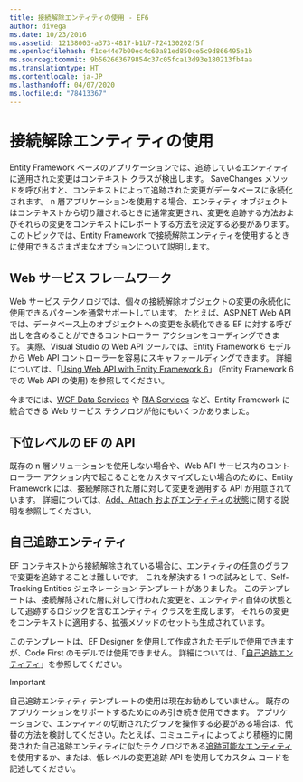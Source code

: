 ```yaml
---
title: 接続解除エンティティの使用 - EF6
author: divega
ms.date: 10/23/2016
ms.assetid: 12138003-a373-4817-b1b7-724130202f5f
ms.openlocfilehash: f1ce44e7b00ec4c60a81ed850ce5c9d866495e1b
ms.sourcegitcommit: 9b562663679854c37c05fca13d93e180213fb4aa
ms.translationtype: HT
ms.contentlocale: ja-JP
ms.lasthandoff: 04/07/2020
ms.locfileid: "78413367"
---
```

# <a name="working-with-disconnected-entities"></a>接続解除エンティティの使用
Entity Framework ベースのアプリケーションでは、追跡しているエンティティに適用された変更はコンテキスト クラスが検出します。 SaveChanges メソッドを呼び出すと、コンテキストによって追跡された変更がデータベースに永続化されます。 n 層アプリケーションを使用する場合、エンティティ オブジェクトはコンテキストから切り離されるときに通常変更され、変更を追跡する方法およびそれらの変更をコンテキストにレポートする方法を決定する必要があります。 このトピックでは、Entity Framework で接続解除エンティティを使用するときに使用できるさまざまなオプションについて説明します。   

## <a name="web-service-frameworks"></a>Web サービス フレームワーク

Web サービス テクノロジでは、個々の接続解除オブジェクトの変更の永続化に使用できるパターンを通常サポートしています。 たとえば、ASP.NET Web API では、データベース上のオブジェクトへの変更を永続化できる EF に対する呼び出しを含めることができるコントローラー アクションをコーディングできます。 実際、Visual Studio の Web API ツールでは、Entity Framework 6 モデルから Web API コントローラーを容易にスキャフォールディングできます。 詳細については、「[Using Web API with Entity Framework 6](https://docs.microsoft.com/aspnet/web-api/overview/data/using-web-api-with-entity-framework/)」 (Entity Framework 6 での Web API の使用) を参照してください。   

今までには、[WCF Data Services](https://docs.microsoft.com/dotnet/framework/data/wcf/create-a-data-service-using-an-adonet-ef-data-wcf) や [RIA Services](https://docs.microsoft.com/previous-versions/dotnet/wcf-ria/ee707344(v=vs.91)) など、Entity Framework に統合できる Web サービス テクノロジが他にもいくつかありました。

## <a name="low-level-ef-apis"></a>下位レベルの EF の API

既存の n 層ソリューションを使用しない場合や、Web API サービス内のコントローラー アクション内で起こることをカスタマイズしたい場合のために、Entity Framework には、接続解除された層に対して変更を適用する API が用意されています。 詳細については、[Add、Attach およびエンティティの状態](~/ef6/saving/change-tracking/entity-state.md)に関する説明を参照してください。  

## <a name="self-tracking-entities"></a>自己追跡エンティティ  

EF コンテキストから接続解除されている場合に、エンティティの任意のグラフで変更を追跡することは難しいです。 これを解決する 1 つの試みとして、Self-Tracking Entities ジェネレーション テンプレートがありました。 このテンプレートは、接続解除された層に対して行われた変更を、エンティティ自体の状態として追跡するロジックを含むエンティティ クラスを生成します。 それらの変更をコンテキストに適用する、拡張メソッドのセットも生成されています。

このテンプレートは、EF Designer を使用して作成されたモデルで使用できますが、Code First のモデルでは使用できません。 詳細については、「[自己追跡エンティティ](self-tracking-entities/index.md)」を参照してください。  

> [!IMPORTANT]
> 自己追跡エンティティ テンプレートの使用は現在お勧めしていません。 既存のアプリケーションをサポートするためにのみ引き続き使用できます。 アプリケーションで、エンティティの切断されたグラフを操作する必要がある場合は、代替の方法を検討してください。たとえば、コミュニティによってより積極的に開発された自己追跡エンティティに似たテクノロジである[追跡可能なエンティティ](https://trackableentities.github.io/)を使用するか、または、低レベルの変更追跡 API を使用してカスタム コードを記述してください。
